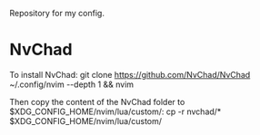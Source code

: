 Repository for my config.

# NvChad

To install NvChad:
git clone https://github.com/NvChad/NvChad ~/.config/nvim --depth 1 && nvim

Then copy the content of the NvChad folder to $XDG_CONFIG_HOME/nvim/lua/custom/:
cp -r nvchad/* $XDG_CONFIG_HOME/nvim/lua/custom/
